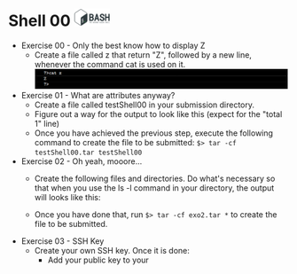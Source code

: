 # Shell 00       <img src="pics/bash.jpg" width="64" height="32" />

- Exercise 00 - Only the best know how to display Z
  - Create a file called z that return "Z", followed by a new line, whenever the command cat is used on it.
  ![Image1](pics/only_z.png)
- Exercise 01 - What are attributes anyway?
  - Create a file called testShell00 in your submission directory.
  - Figure out a way for the output to look like this (expect for the "total 1" line)
  - Once you have achieved the previous step, execute the following command to create the file to be submitted: ```$> tar -cf testShell00.tar testShell00```
- Exercise 02 - Oh yeah, mooore...
  - Create the following files and directories. Do what's necessary so that when you use the ls -l command in your directory, the output will looks like this:

  - Once you have done that, run ```$> tar -cf exo2.tar *``` to create the file to be submitted.
- Exercise 03 - SSH Key
  - Create your own SSH key. Once it is done:
    - Add your public key to your 


